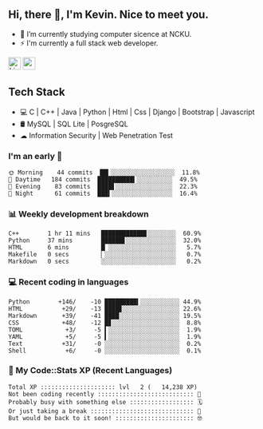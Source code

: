 ## Hi, there 👋, I'm Kevin. Nice to meet you.

- 🌱 I’m currently studying computer sicence at NCKU.
- ⚡ I'm currently a full stack web developer.

<a href="https://www.linkedin.com/in/kevin12686/"><img alt="LinkedIn" src="https://img.shields.io/badge/linkedin%20-%230077B5.svg?&style=for-the-badge&logo=linkedin&logoColor=white" height=25></a>
<a href="https://www.instagram.com/kevin12686/"><img src="https://img.shields.io/badge/instagram-3f729b?&style=for-the-badge&logo=instagram&logoColor=white" height=25></a>

## Tech Stack

* 💻 C | C++ | Java | Python | Html | Css | Django | Bootstrap | Javascript
* 🛢️ MySQL | SQL Lite | PosgreSQL
* ☁ Information Security | Web Penetration Test

### I'm an early 🐤

<!-- early_bird start -->

```text
🌞 Morning    44 commits  ██▍░░░░░░░░░░░░░░░░░░  11.8%
🌆 Daytime   184 commits  ██████████▍░░░░░░░░░░  49.5%
🌃 Evening    83 commits  ████▋░░░░░░░░░░░░░░░░  22.3%
🌙 Night      61 commits  ███▍░░░░░░░░░░░░░░░░░  16.4%
```

<!-- early_bird end -->

### 📊 Weekly development breakdown

<!-- code_time start -->

```text
C++        1 hr 11 mins   ████████████▊░░░░░░░░  60.9%
Python     37 mins        ██████▋░░░░░░░░░░░░░░  32.0%
HTML       6 mins         █▏░░░░░░░░░░░░░░░░░░░   5.7%
Makefile   0 secs         ▏░░░░░░░░░░░░░░░░░░░░   0.7%
Markdown   0 secs         ░░░░░░░░░░░░░░░░░░░░░   0.2%
```

<!-- code_time end -->

### 💻 Recent coding in languages

<!-- code_diff start -->

```text
Python        +146/    -10 █████████▍░░░░░░░░░░░ 44.9%
HTML           +29/    -13 ████▊░░░░░░░░░░░░░░░░ 22.6%
Markdown       +39/    -41 ████░░░░░░░░░░░░░░░░░ 19.5%
CSS            +48/    -12 █▊░░░░░░░░░░░░░░░░░░░  8.8%
TOML            +3/     -5 ▍░░░░░░░░░░░░░░░░░░░░  1.9%
YAML            +5/     -5 ▍░░░░░░░░░░░░░░░░░░░░  1.9%
Text           +31/     -0 ░░░░░░░░░░░░░░░░░░░░░  0.2%
Shell           +6/     -0 ░░░░░░░░░░░░░░░░░░░░░  0.1%
```

<!-- code_diff end -->

### 🧰 My Code::Stats XP (Recent Languages)

<!-- codestats start -->

```text
Total XP ::::::::::::::::::::: lvl   2 (   14,238 XP) 
Not been coding recently ::::::::::::::::::::::::::: 🙈
Probably busy with something else :::::::::::::::::: 🗓
Or just taking a break ::::::::::::::::::::::::::::: 🌴
But would be back to it soon! :::::::::::::::::::::: 🤓
```

<!-- codestats end -->
